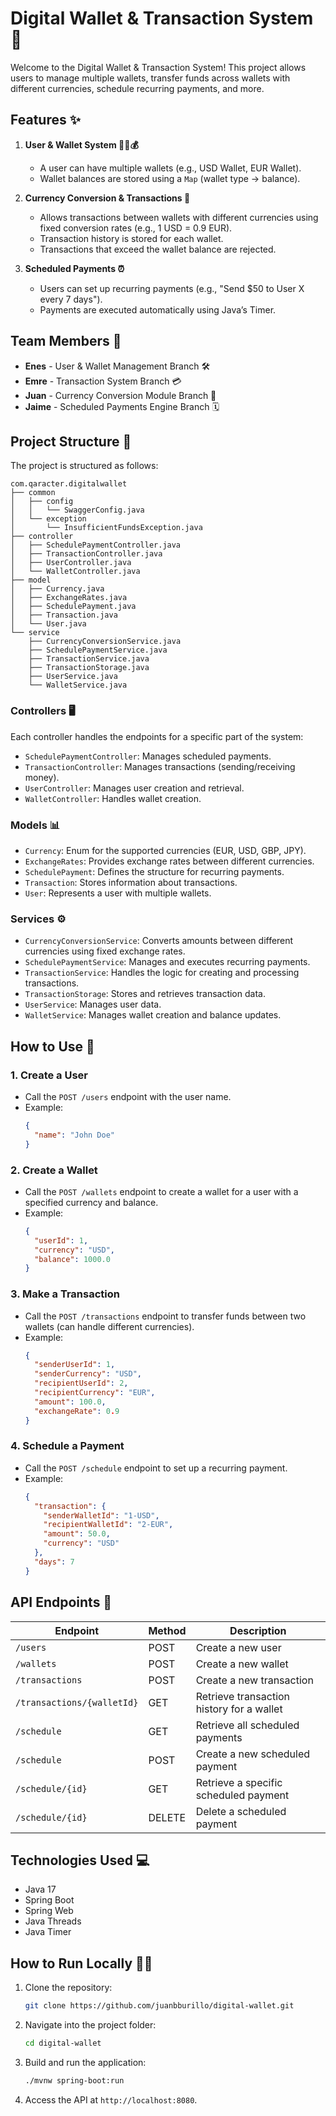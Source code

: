 # Digital Wallet & Transaction System 💸

Welcome to the Digital Wallet & Transaction System! This project allows users to manage multiple wallets, transfer funds across wallets with different currencies, schedule recurring payments, and more.

## Features ✨

1. **User & Wallet System 🧑‍💼💰**
    - A user can have multiple wallets (e.g., USD Wallet, EUR Wallet).
    - Wallet balances are stored using a `Map` (wallet type → balance).

2. **Currency Conversion & Transactions 💱**
    - Allows transactions between wallets with different currencies using fixed conversion rates (e.g., 1 USD = 0.9 EUR).
    - Transaction history is stored for each wallet.
    - Transactions that exceed the wallet balance are rejected.

3. **Scheduled Payments ⏰**
    - Users can set up recurring payments (e.g., "Send $50 to User X every 7 days").
    - Payments are executed automatically using Java’s Timer.

## Team Members 👥

- **Enes** - User & Wallet Management Branch 🛠️
- **Emre** - Transaction System Branch 💳
- **Juan** - Currency Conversion Module Branch 💱
- **Jaime** - Scheduled Payments Engine Branch 🗓️

## Project Structure 📁

The project is structured as follows:

```
com.qaracter.digitalwallet
├── common
│   ├── config
│   │   └── SwaggerConfig.java
│   └── exception
│       └── InsufficientFundsException.java
├── controller
│   ├── SchedulePaymentController.java
│   ├── TransactionController.java
│   ├── UserController.java
│   └── WalletController.java
├── model
│   ├── Currency.java
│   ├── ExchangeRates.java
│   ├── SchedulePayment.java
│   ├── Transaction.java
│   └── User.java
└── service
    ├── CurrencyConversionService.java
    ├── SchedulePaymentService.java
    ├── TransactionService.java
    ├── TransactionStorage.java
    ├── UserService.java
    └── WalletService.java
```

### Controllers 🖥️

Each controller handles the endpoints for a specific part of the system:

- `SchedulePaymentController`: Manages scheduled payments.
- `TransactionController`: Manages transactions (sending/receiving money).
- `UserController`: Manages user creation and retrieval.
- `WalletController`: Handles wallet creation.

### Models 📊

- `Currency`: Enum for the supported currencies (EUR, USD, GBP, JPY).
- `ExchangeRates`: Provides exchange rates between different currencies.
- `SchedulePayment`: Defines the structure for recurring payments.
- `Transaction`: Stores information about transactions.
- `User`: Represents a user with multiple wallets.

### Services ⚙️

- `CurrencyConversionService`: Converts amounts between different currencies using fixed exchange rates.
- `SchedulePaymentService`: Manages and executes recurring payments.
- `TransactionService`: Handles the logic for creating and processing transactions.
- `TransactionStorage`: Stores and retrieves transaction data.
- `UserService`: Manages user data.
- `WalletService`: Manages wallet creation and balance updates.

## How to Use 🚀

### 1. **Create a User**
- Call the `POST /users` endpoint with the user name.
- Example:
  ```json
  {
    "name": "John Doe"
  }
  ```

### 2. **Create a Wallet**
- Call the `POST /wallets` endpoint to create a wallet for a user with a specified currency and balance.
- Example:
  ```json
  {
    "userId": 1,
    "currency": "USD",
    "balance": 1000.0
  }
  ```

### 3. **Make a Transaction**
- Call the `POST /transactions` endpoint to transfer funds between two wallets (can handle different currencies).
- Example:
  ```json
  {
    "senderUserId": 1,
    "senderCurrency": "USD",
    "recipientUserId": 2,
    "recipientCurrency": "EUR",
    "amount": 100.0,
    "exchangeRate": 0.9
  }
  ```

### 4. **Schedule a Payment**
- Call the `POST /schedule` endpoint to set up a recurring payment.
- Example:
  ```json
  {
    "transaction": {
      "senderWalletId": "1-USD",
      "recipientWalletId": "2-EUR",
      "amount": 50.0,
      "currency": "USD"
    },
    "days": 7
  }
  ```

## API Endpoints 📡

| Endpoint                         | Method | Description                                |
| --------------------------------- | ------ | ------------------------------------------ |
| `/users`                          | POST   | Create a new user                          |
| `/wallets`                        | POST   | Create a new wallet                        |
| `/transactions`                   | POST   | Create a new transaction                   |
| `/transactions/{walletId}`        | GET    | Retrieve transaction history for a wallet  |
| `/schedule`                        | GET    | Retrieve all scheduled payments            |
| `/schedule`                        | POST   | Create a new scheduled payment             |
| `/schedule/{id}`                   | GET    | Retrieve a specific scheduled payment      |
| `/schedule/{id}`                   | DELETE | Delete a scheduled payment                 |

## Technologies Used 💻

- Java 17
- Spring Boot
- Spring Web
- Java Threads
- Java Timer

## How to Run Locally 🏃‍♂️

1. Clone the repository:
   ```bash
   git clone https://github.com/juanbburillo/digital-wallet.git
   ```

2. Navigate into the project folder:
   ```bash
   cd digital-wallet
   ```

3. Build and run the application:
   ```bash
   ./mvnw spring-boot:run
   ```

4. Access the API at `http://localhost:8080`.